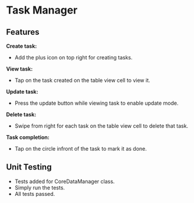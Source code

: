 # Task Manager

## Features
**Create task:**
- Add the plus icon on top right for creating tasks.
  
**View task:**
- Tap on the task created on the table view cell to view it.
  
**Update task:**
- Press the update button while viewing task to enable update mode.
  
**Delete task:**
- Swipe from right for each task on the table view cell to delete that task.

**Task completion:**
- Tap on the circle infront of the task to mark it as done.

## Unit Testing
- Tests added for CoreDataManager class.
- Simply run the tests.
- All tests passed.





